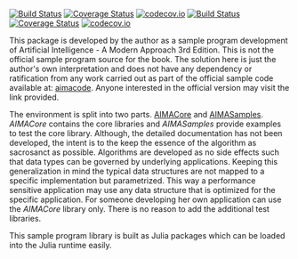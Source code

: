 [![Build Status](https://travis-ci.org/sambitdash/AIMACore.jl.svg?branch=master)](https://travis-ci.org/sambitdash/AIMACore.jl)
[![Coverage Status](https://coveralls.io/repos/sambitdash/AIMACore.jl/badge.svg?branch=master&service=github)](https://coveralls.io/github/sambitdash/AIMACore.jl?branch=master)
[![codecov.io](http://codecov.io/github/sambitdash/AIMACore.jl/coverage.svg?branch=master)](http://codecov.io/github/sambitdash/AIMACore.jl?branch=master)
[![Build  Status](https://travis-ci.org/sambitdash/aimasamples.jl.svg?branch=master)](https://travis-ci.org/sambitdash/aimasamples.jl)
[![Coverage Status](https://coveralls.io/repos/sambitdash/aimasamples.jl/badge.svg?branch=master&service=github)](https://coveralls.io/github/sambitdash/aimasamples.jl?branch=master)
[![codecov.io](http://codecov.io/github/sambitdash/aimasamples.jl/coverage.svg?branch=master)](http://codecov.io/github/sambitdash/aimasamples.jl?branch=master)

This package is developed by the author as a sample program development of
Artificial Intelligence - A Modern Approach 3rd Edition. This is not the
official sample program source for the book. The solution here is just the
author's own interpretation and does not have any dependency or ratification
from any work carried out as part of the official sample code available at:
[aimacode](https://github.com/aimacode). Anyone interested in the official
version may visit the link provided.

The environment is split into two parts. [AIMACore](AIMACore.jl)
and [AIMASamples](AIMASamples.jl). *AIMACore* contains the core
libraries and *AIMASamples* provide examples to test the core library.
Although, the detailed documentation has not been developed, the intent is
to the keep the essence of the algorithm as sacrosanct as possible. Algorithms
are developed as no side effects such that data types can be governed by
underlying applications. Keeping this generalization in mind the typical
data structures are not mapped to a specific implementation but parametrized.
This way a performance sensitive application may use any data structure that
is optimized for the specific application. For someone developing her own
application can use the *AIMACore* library only. There is no reason to add
the additional test libraries.

This sample program library is built as Julia packages which can be loaded into
 the Julia runtime easily.

